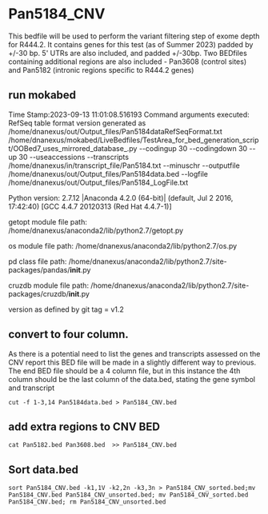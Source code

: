# Pan5184_CNV
This bedfile will be used to perform the variant filtering step of exome depth for R444.2. 
It contains genes for this test (as of Summer 2023) padded by +/-30 bp. 5' UTRs are also included, and padded +/-30bp. 
Two BEDfiles containing additional regions are also included - Pan3608 (control sites) and Pan5182 (intronic regions specific to R444.2 genes)

## run mokabed
Time Stamp:2023-09-13 11:01:08.516193
Command arguments executed:
RefSeq table format version generated as /home/dnanexus/out/Output_files/Pan5184dataRefSeqFormat.txt
/home/dnanexus/mokabed/LiveBedfiles/TestArea_for_bed_generation_script/OOBed7_uses_mirrored_database_.py --codingup 30 --codingdown 30 --up 30 --useaccessions --transcripts /home/dnanexus/in/transcript_file/Pan5184.txt --minuschr --outputfile /home/dnanexus/out/Output_files/Pan5184data.bed --logfile /home/dnanexus/out/Output_files/Pan5184_LogFile.txt 

 Python version: 2.7.12 |Anaconda 4.2.0 (64-bit)| (default, Jul  2 2016, 17:42:40) 
[GCC 4.4.7 20120313 (Red Hat 4.4.7-1)]

 getopt module file path: /home/dnanexus/anaconda2/lib/python2.7/getopt.py

 os module file path: /home/dnanexus/anaconda2/lib/python2.7/os.py

 pd class file path: /home/dnanexus/anaconda2/lib/python2.7/site-packages/pandas/__init__.py

 cruzdb module file path: /home/dnanexus/anaconda2/lib/python2.7/site-packages/cruzdb/__init__.py

version as defined by git tag = v1.2

## convert to four column.
As there is a potential need to list the genes and transcripts assessed on the CNV report this BED file will be made in a slightly different way to previous. The end BED file should be a 4 column file, but in this instance the 4th column should be the last column of the data.bed, stating the gene symbol and transcript

`cut -f 1-3,14 Pan5184data.bed > Pan5184_CNV.bed`

## add extra regions to CNV BED
`cat Pan5182.bed Pan3608.bed  >> Pan5184_CNV.bed`

## Sort data.bed
`sort Pan5184_CNV.bed -k1,1V -k2,2n -k3,3n > Pan5184_CNV_sorted.bed;mv Pan5184_CNV.bed Pan5184_CNV_unsorted.bed; mv Pan5184_CNV_sorted.bed Pan5184_CNV.bed; rm Pan5184_CNV_unsorted.bed`